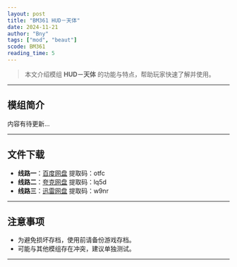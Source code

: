 ```yaml
---
layout: post
title: "BM361 HUD－天体"
date: 2024-11-21
author: "Bny"
tags: ["mod", "beaut"]
scode: BM361
reading_time: 5
---
```


> 本文介绍模组 **HUD－天体** 的功能与特点，帮助玩家快速了解并使用。

---

## 模组简介

内容有待更新...

---


## 文件下载
- **线路一**：[百度网盘](https://pan.baidu.com/s/15nLUmf_rNcNeQqYtyfZGFA?pwd=otfc)  提取码：otfc  
- **线路二**：[夸克网盘](https://pan.quark.cn/s/a74325c57f1a?pwd=lq5d)  提取码：lq5d  
- **线路三**：[迅雷网盘](https://pan.xunlei.com/s/VOCCbW7c1cNxT-ot__-kdKSsA1?pwd=w9nr)  提取码：w9nr  

---

## 注意事项
- 为避免损坏存档，使用前请备份游戏存档。
- 可能与其他模组存在冲突，建议单独测试。

---

